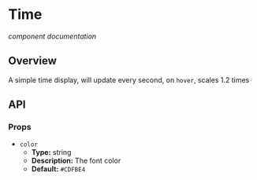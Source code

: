 # Time
*component documentation*
## Overview
A simple time display, will update every second, on `hover`, scales $1.2$ times
## API
### Props
- `color` 
	- **Type:** string
	- **Description:** The font color
	- **Default:** `#CDFBE4`



